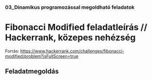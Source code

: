### 03_Dinamikus programozással megoldható feladatok

# Fibonacci Modified feladatleírás // Hackerrank, közepes nehézség
Forrás: https://www.hackerrank.com/challenges/fibonacci-modified/problem?isFullScreen=true
## Feladatmegoldás  







